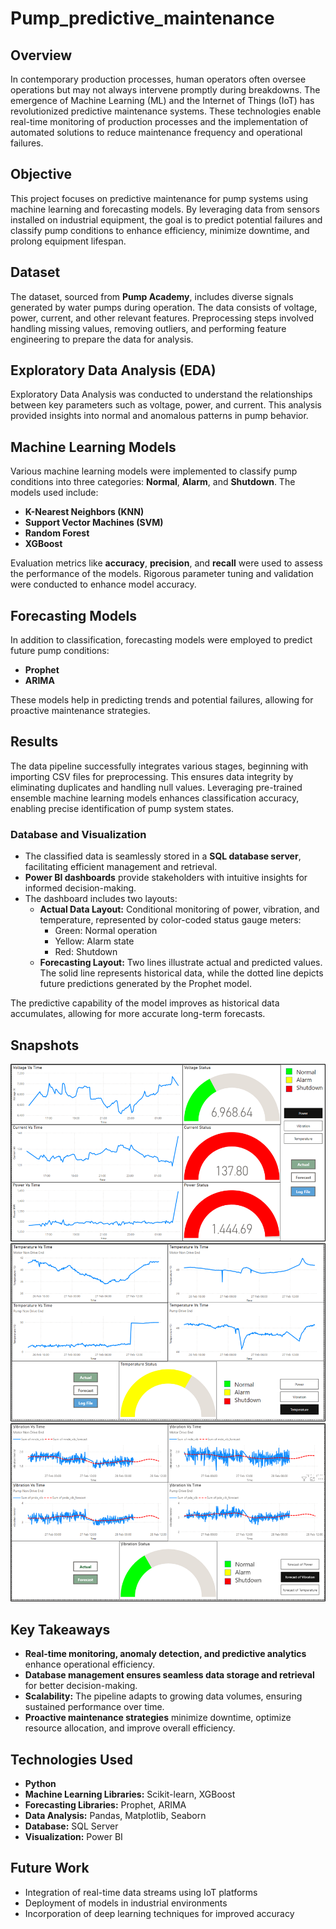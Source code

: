 # Pump_predictive_maintenance

## Overview
In contemporary production processes, human operators often oversee operations but may not always intervene promptly during breakdowns. The emergence of Machine Learning (ML) and the Internet of Things (IoT) has revolutionized predictive maintenance systems. These technologies enable real-time monitoring of production processes and the implementation of automated solutions to reduce maintenance frequency and operational failures.

## Objective
This project focuses on predictive maintenance for pump systems using machine learning and forecasting models. By leveraging data from sensors installed on industrial equipment, the goal is to predict potential failures and classify pump conditions to enhance efficiency, minimize downtime, and prolong equipment lifespan.

## Dataset
The dataset, sourced from **Pump Academy**, includes diverse signals generated by water pumps during operation. The data consists of voltage, power, current, and other relevant features. Preprocessing steps involved handling missing values, removing outliers, and performing feature engineering to prepare the data for analysis.

## Exploratory Data Analysis (EDA)
Exploratory Data Analysis was conducted to understand the relationships between key parameters such as voltage, power, and current. This analysis provided insights into normal and anomalous patterns in pump behavior.

## Machine Learning Models
Various machine learning models were implemented to classify pump conditions into three categories: **Normal**, **Alarm**, and **Shutdown**. The models used include:

- **K-Nearest Neighbors (KNN)**
- **Support Vector Machines (SVM)**
- **Random Forest**
- **XGBoost**

Evaluation metrics like **accuracy**, **precision**, and **recall** were used to assess the performance of the models. Rigorous parameter tuning and validation were conducted to enhance model accuracy.

## Forecasting Models
In addition to classification, forecasting models were employed to predict future pump conditions:

- **Prophet**
- **ARIMA**

These models help in predicting trends and potential failures, allowing for proactive maintenance strategies.

## Results
The data pipeline successfully integrates various stages, beginning with importing CSV files for preprocessing. This ensures data integrity by eliminating duplicates and handling null values. Leveraging pre-trained ensemble machine learning models enhances classification accuracy, enabling precise identification of pump system states. 

### Database and Visualization
- The classified data is seamlessly stored in a **SQL database server**, facilitating efficient management and retrieval.
- **Power BI dashboards** provide stakeholders with intuitive insights for informed decision-making.
- The dashboard includes two layouts:
  - **Actual Data Layout:** Conditional monitoring of power, vibration, and temperature, represented by color-coded status gauge meters:
    - Green: Normal operation
    - Yellow: Alarm state
    - Red: Shutdown
  - **Forecasting Layout:** Two lines illustrate actual and predicted values. The solid line represents historical data, while the dotted line depicts future predictions generated by the Prophet model.

The predictive capability of the model improves as historical data accumulates, allowing for more accurate long-term forecasts.

## Snapshots
![Dashboard Preview](Images/image1.png)
![Dashboard Preview](Images/image2.png)
![Dashboard Preview](Images/image3.png)


## Key Takeaways
- **Real-time monitoring, anomaly detection, and predictive analytics** enhance operational efficiency.
- **Database management ensures seamless data storage and retrieval** for better decision-making.
- **Scalability:** The pipeline adapts to growing data volumes, ensuring sustained performance over time.
- **Proactive maintenance strategies** minimize downtime, optimize resource allocation, and improve overall efficiency.

## Technologies Used
- **Python**
- **Machine Learning Libraries:** Scikit-learn, XGBoost
- **Forecasting Libraries:** Prophet, ARIMA
- **Data Analysis:** Pandas, Matplotlib, Seaborn
- **Database:** SQL Server
- **Visualization:** Power BI

## Future Work
- Integration of real-time data streams using IoT platforms
- Deployment of models in industrial environments
- Incorporation of deep learning techniques for improved accuracy

